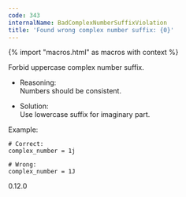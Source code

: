 ```yaml
---
code: 343
internalName: BadComplexNumberSuffixViolation
title: 'Found wrong complex number suffix: {0}'
---
```


{% import "macros.html" as macros with context %}

Forbid uppercase complex number suffix.

  - Reasoning:  
    Numbers should be consistent.

  - Solution:  
    Use lowercase suffix for imaginary part.

Example:

    # Correct:
    complex_number = 1j
    
    # Wrong:
    complex_number = 1J

<div class="versionadded">

0.12.0

</div>